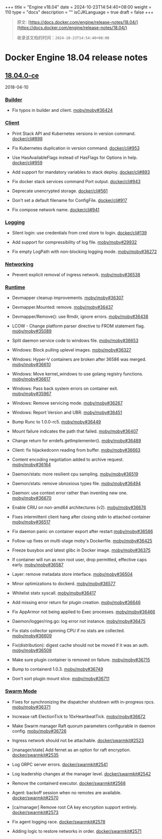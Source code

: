 +++
title = "Engine v18.04"
date = 2024-10-23T14:54:40+08:00
weight = 110
type = "docs"
description = ""
isCJKLanguage = true
draft = false
+++

> 原文: [https://docs.docker.com/engine/release-notes/18.04/](https://docs.docker.com/engine/release-notes/18.04/)
>
> 收录该文档的时间：`2024-10-23T14:54:40+08:00`

# Docker Engine 18.04 release notes

## [18.04.0-ce](https://docs.docker.com/engine/release-notes/18.04/#18040-ce)

2018-04-10

### [Builder](https://docs.docker.com/engine/release-notes/18.04/#builder)

- Fix typos in builder and client. [moby/moby#36424](https://github.com/moby/moby/pull/36424)

### [Client](https://docs.docker.com/engine/release-notes/18.04/#client)

- Print Stack API and Kubernetes versions in version command. [docker/cli#898](https://github.com/docker/cli/pull/898)

- Fix Kubernetes duplication in version command. [docker/cli#953](https://github.com/docker/cli/pull/953)

- Use HasAvailableFlags instead of HasFlags for Options in help. [docker/cli#959](https://github.com/docker/cli/pull/959)

- Add support for mandatory variables to stack deploy. [docker/cli#893](https://github.com/docker/cli/pull/893)

- Fix docker stack services command Port output. [docker/cli#943](https://github.com/docker/cli/pull/943)

- Deprecate unencrypted storage. [docker/cli#561](https://github.com/docker/cli/pull/561)
- Don't set a default filename for ConfigFile. [docker/cli#917](https://github.com/docker/cli/pull/917)

- Fix compose network name. [docker/cli#941](https://github.com/docker/cli/pull/941)

### [Logging](https://docs.docker.com/engine/release-notes/18.04/#logging)

- Silent login: use credentials from cred store to login. [docker/cli#139](https://github.com/docker/cli/pull/139)

- Add support for compressibility of log file. [moby/moby#29932](https://github.com/moby/moby/pull/29932)

- Fix empty LogPath with non-blocking logging mode. [moby/moby#36272](https://github.com/moby/moby/pull/36272)

### [Networking](https://docs.docker.com/engine/release-notes/18.04/#networking)

- Prevent explicit removal of ingress network. [moby/moby#36538](https://github.com/moby/moby/pull/36538)

### [Runtime](https://docs.docker.com/engine/release-notes/18.04/#runtime)

- Devmapper cleanup improvements. [moby/moby#36307](https://github.com/moby/moby/pull/36307)
- Devmapper.Mounted: remove. [moby/moby#36437](https://github.com/moby/moby/pull/36437)
- Devmapper/Remove(): use Rmdir, ignore errors. [moby/moby#36438](https://github.com/moby/moby/pull/36438)
- LCOW - Change platform parser directive to FROM statement flag. [moby/moby#35089](https://github.com/moby/moby/pull/35089)
- Split daemon service code to windows file. [moby/moby#36653](https://github.com/moby/moby/pull/36653)
- Windows: Block pulling uplevel images. [moby/moby#36327](https://github.com/moby/moby/pull/36327)
- Windows: Hyper-V containers are broken after 36586 was merged. [moby/moby#36610](https://github.com/moby/moby/pull/36610)
- Windows: Move kernel_windows to use golang registry functions. [moby/moby#36617](https://github.com/moby/moby/pull/36617)
- Windows: Pass back system errors on container exit. [moby/moby#35967](https://github.com/moby/moby/pull/35967)
- Windows: Remove servicing mode. [moby/moby#36267](https://github.com/moby/moby/pull/36267)
- Windows: Report Version and UBR. [moby/moby#36451](https://github.com/moby/moby/pull/36451)
- Bump Runc to 1.0.0-rc5. [moby/moby#36449](https://github.com/moby/moby/pull/36449)
- Mount failure indicates the path that failed. [moby/moby#36407](https://github.com/moby/moby/pull/36407)
- Change return for errdefs.getImplementer(). [moby/moby#36489](https://github.com/moby/moby/pull/36489)
- Client: fix hijackedconn reading from buffer. [moby/moby#36663](https://github.com/moby/moby/pull/36663)
- Content encoding negotiation added to archive request. [moby/moby#36164](https://github.com/moby/moby/pull/36164)
- Daemon/stats: more resilient cpu sampling. [moby/moby#36519](https://github.com/moby/moby/pull/36519)
- Daemon/stats: remove obnoxious types file. [moby/moby#36494](https://github.com/moby/moby/pull/36494)
- Daemon: use context error rather than inventing new one. [moby/moby#36670](https://github.com/moby/moby/pull/36670)
- Enable CRIU on non-amd64 architectures (v2). [moby/moby#36676](https://github.com/moby/moby/pull/36676)

- Fixes intermittent client hang after closing stdin to attached container [moby/moby#36517](https://github.com/moby/moby/pull/36517)
- Fix daemon panic on container export after restart [moby/moby#36586](https://github.com/moby/moby/pull/36586)
- Follow-up fixes on multi-stage moby's Dockerfile. [moby/moby#36425](https://github.com/moby/moby/pull/36425)

- Freeze busybox and latest glibc in Docker image. [moby/moby#36375](https://github.com/moby/moby/pull/36375)
- If container will run as non root user, drop permitted, effective caps early. [moby/moby#36587](https://github.com/moby/moby/pull/36587)
- Layer: remove metadata store interface. [moby/moby#36504](https://github.com/moby/moby/pull/36504)
- Minor optimizations to dockerd. [moby/moby#36577](https://github.com/moby/moby/pull/36577)
- Whitelist statx syscall. [moby/moby#36417](https://github.com/moby/moby/pull/36417)

- Add missing error return for plugin creation. [moby/moby#36646](https://github.com/moby/moby/pull/36646)

- Fix AppArmor not being applied to Exec processes. [moby/moby#36466](https://github.com/moby/moby/pull/36466)

- Daemon/logger/ring.go: log error not instance. [moby/moby#36475](https://github.com/moby/moby/pull/36475)

- Fix stats collector spinning CPU if no stats are collected. [moby/moby#36609](https://github.com/moby/moby/pull/36609)
- Fix(distribution): digest cache should not be moved if it was an auth. [moby/moby#36509](https://github.com/moby/moby/pull/36509)
- Make sure plugin container is removed on failure. [moby/moby#36715](https://github.com/moby/moby/pull/36715)

- Bump to containerd 1.0.3. [moby/moby#36749](https://github.com/moby/moby/pull/36749)
- Don't sort plugin mount slice. [moby/moby#36711](https://github.com/moby/moby/pull/36711)

### [Swarm Mode](https://docs.docker.com/engine/release-notes/18.04/#swarm-mode)

- Fixes for synchronizing the dispatcher shutdown with in-progress rpcs. [moby/moby#36371](https://github.com/moby/moby/pull/36371)
- Increase raft ElectionTick to 10xHeartbeatTick. [moby/moby#36672](https://github.com/moby/moby/pull/36672)
- Make Swarm manager Raft quorum parameters configurable in daemon config. [moby/moby#36726](https://github.com/moby/moby/pull/36726)
- Ingress network should not be attachable. [docker/swarmkit#2523](https://github.com/docker/swarmkit/pull/2523)
- [manager/state] Add fernet as an option for raft encryption. [docker/swarmkit#2535](https://github.com/docker/swarmkit/pull/2535)
- Log GRPC server errors. [docker/swarmkit#2541](https://github.com/docker/swarmkit/pull/2541)
- Log leadership changes at the manager level. [docker/swarmkit#2542](https://github.com/docker/swarmkit/pull/2542)
- Remove the containerd executor. [docker/swarmkit#2568](https://github.com/docker/swarmkit/pull/2568)
- Agent: backoff session when no remotes are available. [docker/swarmkit#2570](https://github.com/docker/swarmkit/pull/2570)
- [ca/manager] Remove root CA key encryption support entirely. [docker/swarmkit#2573](https://github.com/docker/swarmkit/pull/2573)

- Fix agent logging race. [docker/swarmkit#2578](https://github.com/docker/swarmkit/pull/2578)

- Adding logic to restore networks in order. [docker/swarmkit#2571](https://github.com/docker/swarmkit/pull/2571)

